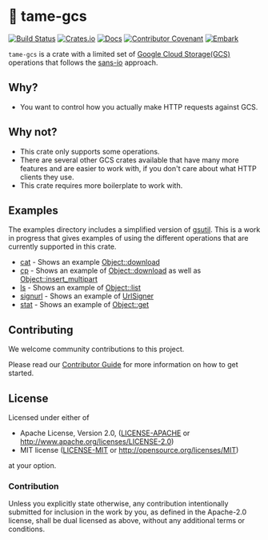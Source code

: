 # 📂 tame-gcs

[![Build Status](https://travis-ci.com/EmbarkStudios/tame-gcs.svg?branch=master)](https://travis-ci.com/EmbarkStudios/tame-gcs)
[![Crates.io](https://img.shields.io/crates/v/tame-gcs.svg)](https://crates.io/crates/tame-gcs)
[![Docs](https://docs.rs/tame-gcs/badge.svg)](https://docs.rs/tame-gcs)
[![Contributor Covenant](https://img.shields.io/badge/contributor%20covenant-v1.4%20adopted-ff69b4.svg)](CODE_OF_CONDUCT.md)
[![Embark](https://img.shields.io/badge/embark-open%20source-blueviolet.svg)](http://embark.games)

`tame-gcs` is a crate with a limited set of [Google Cloud Storage(GCS)](https://cloud.google.com/storage/) operations that follows the [sans-io](https://sans-io.readthedocs.io/) approach.

## Why?

* You want to control how you actually make HTTP requests against GCS.

## Why not?

* This crate only supports some operations.
* There are several other GCS crates available that have many more features and are easier
to work with, if you don't care about what HTTP clients they use.
* This crate requires more boilerplate to work with.

## Examples

The examples directory includes a simplified version of [gsutil](https://cloud.google.com/storage/docs/gsutil). This
is a work in progress that gives examples of using the different operations that are currently supported in this crate.

* [cat](examples/gsutil/cat.rs) - Shows an example [Object::download](https://docs.rs/tame-gcs/latest/tame_gcs/objects/struct.Object.html#method.download)
* [cp](examples/gsutil/cp.rs) - Shows an example of [Object::download](https://docs.rs/tame-gcs/latest/tame_gcs/objects/struct.Object.html#method.download) as well as [Object::insert_multipart](https://docs.rs/tame-gcs/latest/tame_gcs/objects/struct.Object.html#method.insert_multipart)
* [ls](examples/gsutil/ls.rs) - Shows an example of [Object::list](https://docs.rs/tame-gcs/latest/tame_gcs/objects/struct.Object.html#method.list)
* [signurl](examples/gsutil/signurl.rs) - Shows an example of [UrlSigner](https://docs.rs/tame-gcs/latest/tame_gcs/signed_url/struct.UrlSigner.html)
* [stat](examples/gsutil/stat.rs) - Shows an example of [Object::get](https://docs.rs/tame-gcs/latest/tame_gcs/objects/struct.Object.html#method.get)

## Contributing

We welcome community contributions to this project.

Please read our [Contributor Guide](CONTRIBUTING.md) for more information on how to get started.

## License

Licensed under either of

* Apache License, Version 2.0, ([LICENSE-APACHE](LICENSE-APACHE) or http://www.apache.org/licenses/LICENSE-2.0)
* MIT license ([LICENSE-MIT](LICENSE-MIT) or http://opensource.org/licenses/MIT)

at your option.

### Contribution

Unless you explicitly state otherwise, any contribution intentionally submitted for inclusion in the work by you, as defined in the Apache-2.0 license, shall be dual licensed as above, without any additional terms or conditions.
